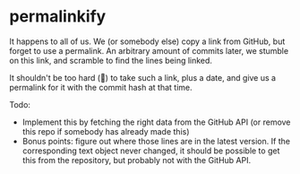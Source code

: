 # permalinkify

It happens to all of us. We (or somebody else) copy a link from GitHub, but forget to use a permalink.
An arbitrary amount of commits later, we stumble on this link, and scramble to find the lines being linked.

It shouldn't be too hard (🤞) to take such a link, plus a date, and give us a permalink for it with the commit hash at that time.

Todo:
* Implement this by fetching the right data from the GitHub API (or remove this repo if somebody has already made this)
* Bonus points: figure out where those lines are in the latest version. If the corresponding text object never changed,
it should be possible to get this from the repository, but probably not with the GitHub API.

